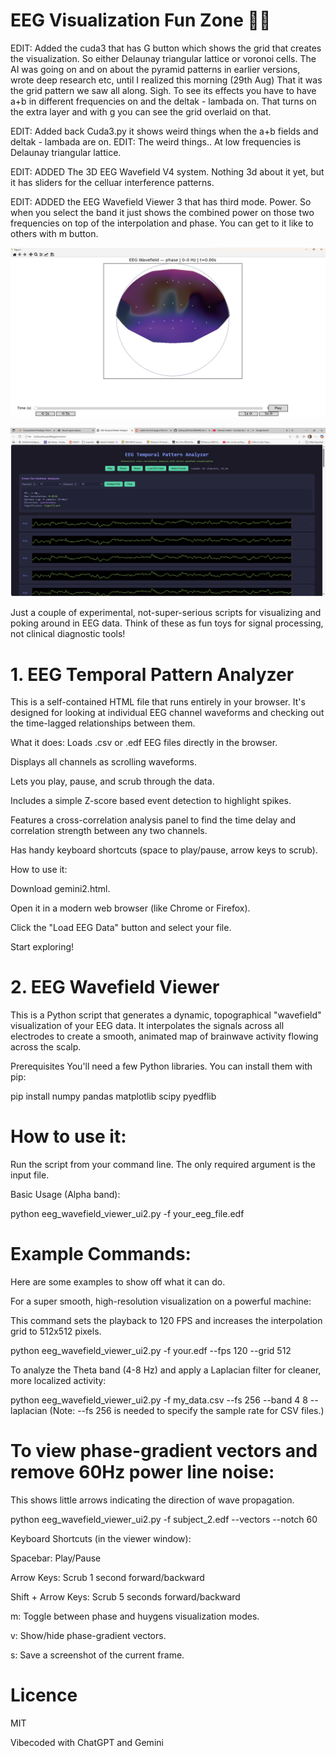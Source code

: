# EEG Visualization Fun Zone 🧠✨

EDIT: Added the cuda3 that has G button which shows the grid that creates the visualization. 
So either Delaunay triangular lattice or voronoi cells. The AI was going on and on about 
the pyramid patterns in earlier versions, wrote deep research etc, until I realized this 
morning (29th Aug) That it was the grid pattern we saw all along. Sigh. To see its 
effects you have to have a+b in different frequencies on and the deltak - lambada on. That 
turns on the extra layer and with g you can see the grid overlaid on that. 

EDIT: Added back Cuda3.py it shows weird things when the a+b fields and deltak - lambada 
are on. EDIT: The weird things.. At low frequencies is Delaunay triangular lattice. 

EDIT: ADDED The 3D EEG Wavefield V4 system. Nothing 3d about it yet, but it has sliders for the 
celluar interference patterns. 

EDIT: ADDED the EEG Wavefield Viewer 3 that has third mode. Power. So when you select the band 
it just shows the combined power on those two frequencies on top of the interpolation and phase. 
You can get to it like to others with m button. 


![Pic1](pic1.png)

![Pic2](pic2.png)

Just a couple of experimental, not-super-serious scripts for visualizing and poking around in EEG data. 
Think of these as fun toys for signal processing, not clinical diagnostic tools!

# 1. EEG Temporal Pattern Analyzer

This is a self-contained HTML file that runs entirely in your browser. It's designed for looking at individual EEG
channel waveforms and checking out the time-lagged relationships between them.

What it does:
Loads .csv or .edf EEG files directly in the browser.

Displays all channels as scrolling waveforms.

Lets you play, pause, and scrub through the data.

Includes a simple Z-score based event detection to highlight spikes.

Features a cross-correlation analysis panel to find the time delay and correlation strength between any two channels.

Has handy keyboard shortcuts (space to play/pause, arrow keys to scrub).

How to use it:

Download gemini2.html.

Open it in a modern web browser (like Chrome or Firefox).

Click the "Load EEG Data" button and select your file.

Start exploring!

# 2. EEG Wavefield Viewer
This is a Python script that generates a dynamic, topographical "wavefield" visualization of your EEG data. 
It interpolates the signals across all electrodes to create a smooth, animated map of brainwave activity flowing across the scalp.

Prerequisites
You'll need a few Python libraries. You can install them with pip:

pip install numpy pandas matplotlib scipy pyedflib

# How to use it:

Run the script from your command line. The only required argument is the input file.

Basic Usage (Alpha band):

python eeg_wavefield_viewer_ui2.py -f your_eeg_file.edf

# Example Commands:

Here are some examples to show off what it can do.

For a super smooth, high-resolution visualization on a powerful machine:

This command sets the playback to 120 FPS and increases the interpolation grid to 512x512 pixels.

python eeg_wavefield_viewer_ui2.py -f your.edf --fps 120 --grid 512

To analyze the Theta band (4-8 Hz) and apply a Laplacian filter for cleaner, more localized activity:

python eeg_wavefield_viewer_ui2.py -f my_data.csv --fs 256 --band 4 8 --laplacian
(Note: --fs 256 is needed to specify the sample rate for CSV files.)

# To view phase-gradient vectors and remove 60Hz power line noise:

This shows little arrows indicating the direction of wave propagation.

python eeg_wavefield_viewer_ui2.py -f subject_2.edf --vectors --notch 60

Keyboard Shortcuts (in the viewer window):

Spacebar: Play/Pause

Arrow Keys: Scrub 1 second forward/backward

Shift + Arrow Keys: Scrub 5 seconds forward/backward

m: Toggle between phase and huygens visualization modes.

v: Show/hide phase-gradient vectors.

s: Save a screenshot of the current frame.

# Licence 

MIT 

Vibecoded with ChatGPT and Gemini

